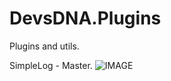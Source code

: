 # DevsDNA.Plugins
Plugins and utils.

SimpleLog - Master.
![IMAGE](https://devsdna.visualstudio.com/DevsDNA.Plugins/_apis/build/status/DevsDNA.Plugins-CI?branchName=master)
